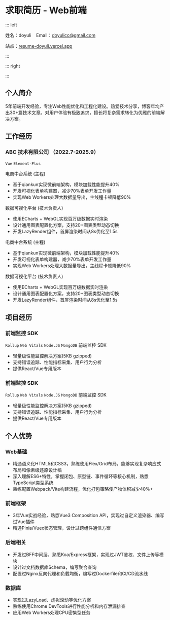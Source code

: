 # 求职简历 - Web前端

::: left

姓名：doyuli &nbsp;&nbsp; Email：[doyulicc@gmail.com](mailto:doyulicc@gmail.com)

站点：[resume-doyuli.vercel.app](https://resume-doyuli.vercel.app)

:::

::: right

:::

## 个人简介

5年前端开发经验，专注Web性能优化和工程化建设。热爱技术分享，博客年均产出30+篇技术文章。对用户体验有极致追求，擅长将复杂需求转化为优雅的前端解决方案。

## 工作经历

### ABC 技术有限公司 （2022.7-2025.9）

`Vue` `Element-Plus`

电商中台系统 (主程)

- 基于qiankun实现微前端架构，模块加载性能提升40%
- 开发可视化表单构建器，减少70%表单开发工作量
- 实现Web Workers处理大数据量导出，主线程卡顿降低90%

数据可视化平台 (技术负责人)

- 使用ECharts + WebGL实现百万级数据实时渲染
- 设计通用图表配置化方案，支持20+图表类型动态切换
- 开发LazyRender组件，首屏渲染时间从8s优化至1.5s

电商中台系统 (主程)

- 基于qiankun实现微前端架构，模块加载性能提升40%
- 开发可视化表单构建器，减少70%表单开发工作量
- 实现Web Workers处理大数据量导出，主线程卡顿降低90%

数据可视化平台 (技术负责人)

- 使用ECharts + WebGL实现百万级数据实时渲染
- 设计通用图表配置化方案，支持20+图表类型动态切换
- 开发LazyRender组件，首屏渲染时间从8s优化至1.5s

## 项目经历

### 前端监控 SDK

`Rollup` `Web Vitals` `Node.JS` `MongoDB`
前端监控 SDK

- 轻量级性能监控解决方案(5KB gzipped)
- 支持错误追踪、性能指标采集、用户行为分析
- 提供React/Vue专用版本

### 前端监控 SDK

`Rollup` `Web Vitals` `Node.JS` `MongoDB`
前端监控 SDK

- 轻量级性能监控解决方案(5KB gzipped)
- 支持错误追踪、性能指标采集、用户行为分析
- 提供React/Vue专用版本

## 个人优势

### Web基础

- 精通语义化HTML5和CSS3，熟练使用Flex/Grid布局，能够实现复杂响应式布局和像素级还原设计稿
- 深入理解ES6+特性，掌握闭包、原型链、事件循环等核心机制，熟悉TypeScript类型系统
- 熟练配置Webpack/Vite构建流程，优化打包策略使产物体积减少40%+

### 前端框架

- 3年Vue实战经验，熟悉Vue3 Composition API，实现过自定义渲染器、编写过Vue插件
- 精通Pinia/Vuex状态管理，设计过跨组件通信方案

### 后端相关

- 开发过BFF中间层，熟悉Koa/Express框架，实现过JWT鉴权、文件上传等模块
- 设计过文档数据库Schema，编写聚合查询
- 配置过Nginx反向代理和负载均衡，编写过Dockerfile和CI/CD流水线

### 数据库

- 实现过LazyLoad、虚拟滚动等优化方案
- 熟练使用Chrome DevTools进行性能分析和内存泄漏排查
- 应用Web Workers处理CPU密集型任务
